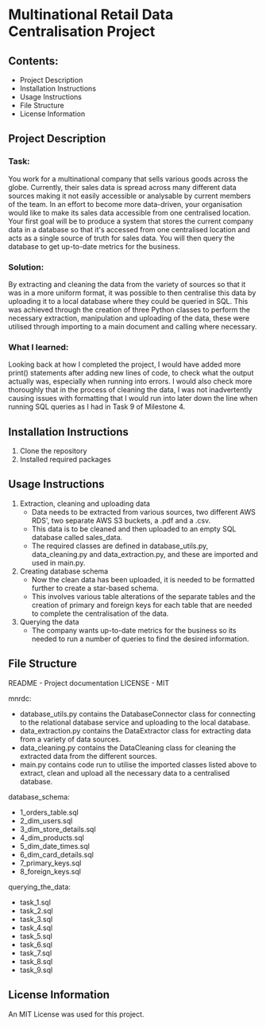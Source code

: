 # Multinational Retail Data Centralisation Project

## Contents:
- Project Description
- Installation Instructions
- Usage Instructions
- File Structure
- License Information

## Project Description
### Task:
You work for a multinational company that sells various goods across the globe.
Currently, their sales data is spread across many different data sources making it not easily accessible or analysable by current members of the team.
In an effort to become more data-driven, your organisation would like to make its sales data accessible from one centralised location.
Your first goal will be to produce a system that stores the current company data in a database so that it's accessed from one centralised location and acts as a single source of truth for sales data.
You will then query the database to get up-to-date metrics for the business.

### Solution:
By extracting and cleaning the data from the variety of sources so that it was in a more uniform format, it was possible to then centralise this data by uploading it to a local database where they could be queried in SQL.
This was achieved through the creation of three Python classes to perform the necessary extraction, manipulation and uploading of the data, these were utilised through importing to a main document and calling where necessary.
### What I learned:
Looking back at how I completed the project, I would have added more print() statements after adding new lines of code, to check what the output actually was, especially when running into errors. I would also check more thoroughly that in the process of cleaning the data, I was not inadvertently causing issues with formatting that I would run into later down the line when running SQL queries as I had in Task 9 of Milestone 4. 
## Installation Instructions
1. Clone the repository 
2. Installed required packages

## Usage Instructions
1. Extraction, cleaning and uploading data
   - Data needs to be extracted from various sources, two different AWS RDS', two separate AWS S3 buckets, a .pdf and a .csv.
   - This data is to be cleaned and then uploaded to an empty SQL database called sales_data.
   - The required classes are defined in database_utils.py, data_cleaning.py and data_extraction.py, and these are imported and used in main.py.
2. Creating database schema
   - Now the clean data has been uploaded, it is needed to be formatted further to create a star-based schema.
   - This involves various table alterations of the separate tables and the creation of primary and foreign keys for each table that are needed to complete the centralisation of the data.
3. Querying the data
   - The company wants up-to-date metrics for the business so its needed to run a number of queries to find the desired information.

## File Structure
README - Project documentation
LICENSE - MIT

mnrdc:
- database_utils.py contains the DatabaseConnector class for connecting to the relational database service and uploading to the local database.
- data_extraction.py contains the DataExtractor class for extracting data from a variety of data sources.
- data_cleaning.py contains the DataCleaning class for cleaning the extracted data from the different sources.
- main.py contains code run to utilise the imported classes listed above to extract, clean and upload all the necessary data to a centralised database.

database_schema:
- 1_orders_table.sql 
- 2_dim_users.sql
- 3_dim_store_details.sql
- 4_dim_products.sql
- 5_dim_date_times.sql
- 6_dim_card_details.sql
- 7_primary_keys.sql
- 8_foreign_keys.sql

querying_the_data:
- task_1.sql
- task_2.sql
- task_3.sql
- task_4.sql
- task_5.sql
- task_6.sql
- task_7.sql
- task_8.sql
- task_9.sql

## License Information
An MIT License was used for this project.
